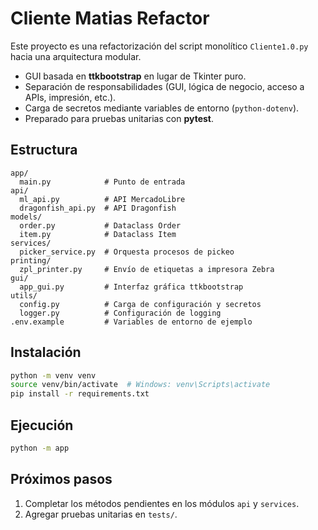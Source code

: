 # Cliente Matias Refactor

Este proyecto es una refactorización del script monolítico `Cliente1.0.py` hacia una arquitectura modular.

* GUI basada en **ttkbootstrap** en lugar de Tkinter puro.
* Separación de responsabilidades (GUI, lógica de negocio, acceso a APIs, impresión, etc.).
* Carga de secretos mediante variables de entorno (`python-dotenv`).
* Preparado para pruebas unitarias con **pytest**.

## Estructura

```
app/
  main.py            # Punto de entrada
api/
  ml_api.py          # API MercadoLibre
  dragonfish_api.py  # API Dragonfish
models/
  order.py           # Dataclass Order
  item.py            # Dataclass Item
services/
  picker_service.py  # Orquesta procesos de pickeo
printing/
  zpl_printer.py     # Envío de etiquetas a impresora Zebra
gui/
  app_gui.py         # Interfaz gráfica ttkbootstrap
utils/
  config.py          # Carga de configuración y secretos
  logger.py          # Configuración de logging
.env.example         # Variables de entorno de ejemplo
```

## Instalación

```bash
python -m venv venv
source venv/bin/activate  # Windows: venv\Scripts\activate
pip install -r requirements.txt
```

## Ejecución

```bash
python -m app
```

## Próximos pasos
1. Completar los métodos pendientes en los módulos `api` y `services`.
2. Agregar pruebas unitarias en `tests/`.
